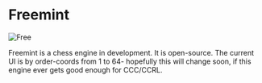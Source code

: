 # Freemint
![Free](https://user-images.githubusercontent.com/69566231/105227523-4d58b780-5b16-11eb-8161-01339764f37a.png)

Freemint is a chess engine in development. It is open-source. The current UI is by order-coords from 1 to 64- hopefully this will change soon, if this engine ever gets good enough for CCC/CCRL.
